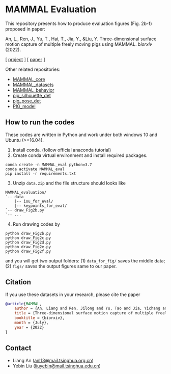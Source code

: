 # MAMMAL Evaluation 
This repository presents how to produce evaluation figures (Fig. 2b-f) proposed in paper: 

An, L., Ren, J., Yu, T., Hai, T., Jia, Y., &Liu, Y. Three-dimensional surface motion capture of multiple freely moving pigs using MAMMAL. *biorxiv* (2022).

[ [project]() ] [ [paper]() ]

Other related repositories: 
* [MAMMAL_core]() 
* [MAMMAL_datasets](https://github.com/anl13/MAMMAL_datasets) 
* [MAMMAL_behavior](https://github.com/anl13/MAMMAL_behavior) 
* [pig_silhouette_det](https://github.com/anl13/pig_silhouette_det)
* [pig_pose_det](https://github.com/anl13/pig_pose_det)
* [PIG_model](https://github.com/anl13/PIG_model) 

## How to run the codes  
These codes are written in Python and work under both windows 10 and Ubuntu (>=16.04). 
1. Install conda. (follow official anaconda tutorial)
2. Create conda virtual environment and install required packages.  
```shell 
conda create -n MAMMAL_eval python=3.7
conda activate MAMMAL_eval
pip install -r requirements.txt
```
3. Unzip `data.zip` and the file structure should looks like 
```
MAMMAL_evaluation/
`-- data
    |-- iou_for_eval/
    |-- keypoints_for_eval/
`-- draw_Fig2b.py
`-- ...
```
4. Run drawing codes by 
```
python draw_Fig2b.py
python draw_Fig2c.py
python draw_Fig2d.py
python draw_Fig2e.py
python draw_Fig2f.py
```
and you will get two output folders: (1) `data_for_fig/` saves the middle data; (2) `figs/` saves the output figures same to our paper. 

## Citation
If you use these datasets in your research, please cite the paper

```BibTex
@article{MAMMAL, 
    author = {An, Liang and Ren, Jilong and Yu, Tao and Jia, Yichang and Liu, Yebin},
    title = {Three-dimensional surface motion capture of multiple freely moving pigs using MAMMAL},
    booktitle = {biorxiv},
    month = {July},
    year = {2022}
}
```

## Contact
* Liang An ([anl13@mail.tsinghua.org.cn](anl13@mail.tsinghua.org.cn))
* Yebin Liu ([liuyebin@mail.tsinghua.edu.cn](liuyebin@mail.tsinghua.edu.cn))